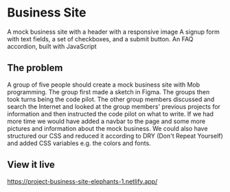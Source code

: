 # Business Site
A mock business site with a header with a responsive image
A signup form with text fields, a set of checkboxes, and a submit button. 
An FAQ accordion, built with JavaScript

## The problem

A group of five people should create a mock business site with Mob programming. The group first made a sketch in Figma. The groups then took turns being the code pilot. The other group members discussed and search the Internet and looked at the group members' previous projects for information and then instructed the code pilot on what to write. If we had more time we would have added a navbar to the page and some more pictures and information about the mock business. We could also have structured our CSS and reduced it according to DRY (Don't Repeat Yourself) and added CSS variables e.g. the colors and fonts. 


## View it live
https://project-business-site-elephants-1.netlify.app/

